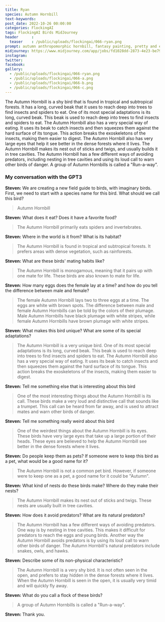 ```yaml
---
title: Ryan
species: Autumn Hornbill
text-keywords: 
post_date: 2022-10-26 00:00:00
categories: FlockingAI
tags: FlockingAI Birds MidJourney 
header      :
  teaser    : /public/uploads/flockingai/066-ryan.png
prompt: autumn anthropomorphic hornbill, fantasy painting, pretty and expressive eyes, ornate costume, elegant, mythical, ethereal, intricate, elaborate, hyperrealism, hyper detailed, strong expressiveness and emotionality,, 8K, Ultra Realistic, high octane, ultra resolution, amazing detail, perfection, In frame, photorealistic, cinematic lighting, visual clarity, UHD, 32k, 3D shading, Tone Mapping, Ray Tracing , Crystalline, Lumen Reflections, Super-Resolution, gigapixel, color grading, retouch, enhanced, PBR, Blender, Procreate, zBrush, Unreal Engine 5, Cinema 4D, Adobe After Effects, 3DCG, cinematic, volumetric, dramatic, neon lighting, wide angle lens
midjourney: https://www.midjourney.com/app/jobs/fd1028dd-2873-4e23-be79-b961cc46f83c
instagram: 
twitter: 
facebook: 
gallery: 
  - /public/uploads/flockingai/066-ryan.png
  - /public/uploads/flockingai/066-a.png
  - /public/uploads/flockingai/066-b.png
  - /public/uploads/flockingai/066-c.png
---
```


The Autumn Hornbill is a shy bird that is found in tropical and subtropical forests. It has a long, curved beak that it uses to reach deep into trees to find insects and spiders to eat. One of its most special adaptations is its long, curved beak. This beak is used to reach deep into trees to find insects and spiders to eat. The Autumn Hornbill also has a very special way of eating. It uses its beak to catch insects and then squeezes them against the hard surface of its tongue. This action breaks the exoskeletons of the insects, making them easier to digest. The Autumn Hornbill also has very large eyes that help it see better in the dense forests where it lives. The Autumn Hornbill makes its nest out of sticks and twigs, and usually builds it in tree cavities. The Autumn Hornbill has a few different ways of avoiding predators, including nesting in tree cavities and using its loud call to warn other birds of danger. A group of Autumn Hornbills is called a "Run-a-way".

### My conversation with the GPT3

**Steven:** We are creating a new field guide to birds, with imaginary birds. First, we need to start with a species name for this bird. What should we call this bird?

> Autumn Hornbill

**Steven:** What does it eat? Does it have a favorite food?

> The Autumn Hornbill primarily eats spiders and invertebrates.

**Steven:** Where in the world is it from? What is its habitat?

> The Autumn Hornbill is found in tropical and subtropical forests. It prefers areas with dense vegetation, such as rainforests.

**Steven:** What are these birds' mating habits like?

> The Autumn Hornbill is monogamous, meaning that it pairs up with one mate for life. These birds are also known to mate for life.

**Steven:** How many eggs does the female lay at a time? and how do you tell the difference between male and female?

> The female Autumn Hornbill lays two to three eggs at a time. The eggs are white with brown spots. The difference between male and female Autumn Hornbills can be told by the colors of their plumage. Male Autumn Hornbills have black plumage with white stripes, while female Autumn Hornbills have brown plumage with white stripes.

**Steven:** What makes this bird unique? What are some of its special adaptations?

> The Autumn Hornbill is a very unique bird. One of its most special adaptations is its long, curved beak. This beak is used to reach deep into trees to find insects and spiders to eat. The Autumn Hornbill also has a very special way of eating. It uses its beak to catch insects and then squeezes them against the hard surface of its tongue. This action breaks the exoskeletons of the insects, making them easier to digest.

**Steven:** Tell me something else that is interesting about this bird

> One of the most interesting things about the Autumn Hornbill is its call. These birds make a very loud and distinctive call that sounds like a trumpet. This call can be heard from far away, and is used to attract mates and warn other birds of danger.

**Steven:** Tell me something really weird about this bird

> One of the weirdest things about the Autumn Hornbill is its eyes. These birds have very large eyes that take up a large portion of their heads. These eyes are believed to help the Autumn Hornbill see better in the dense forests where it lives.

**Steven:** Do people keep them as pets? If someone were to keep this bird as a pet, what would be a good name for it?

> The Autumn Hornbill is not a common pet bird. However, if someone were to keep one as a pet, a good name for it could be "Autumn".

**Steven:** What kind of nests do these birds make? Where do they make their nests?

> The Autumn Hornbill makes its nest out of sticks and twigs. These nests are usually built in tree cavities.

**Steven:** How does it avoid predators? What are its natural predators?

> The Autumn Hornbill has a few different ways of avoiding predators. One way is by nesting in tree cavities. This makes it difficult for predators to reach the eggs and young birds. Another way the Autumn Hornbill avoids predators is by using its loud call to warn other birds of danger. The Autumn Hornbill's natural predators include snakes, owls, and hawks.

**Steven:** Describe some of its non-physical characteristic?

> The Autumn Hornbill is a very shy bird. It is not often seen in the open, and prefers to stay hidden in the dense forests where it lives. When the Autumn Hornbill is seen in the open, it is usually very timid and will quickly fly away.

**Steven:** What do you call a flock of these birds?

> A group of Autumn Hornbills is called a "Run-a-way".

**Steven:** Thank you.
